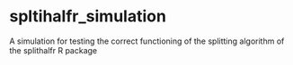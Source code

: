 # spltihalfr_simulation
A simulation for testing the correct functioning of the splitting algorithm of the splithalfr R package

